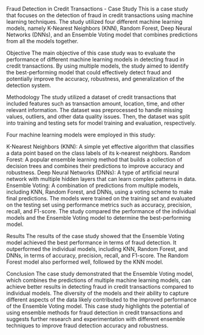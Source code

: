 Fraud Detection in Credit Transactions - Case Study
This is a case study that focuses on the detection of fraud in credit transactions using machine learning techniques. The study utilized four different machine learning models, namely K-Nearest Neighbors (KNN), Random Forest, Deep Neural Networks (DNNs), and an Ensemble Voting model that combines predictions from all the models together.

Objective
The main objective of this case study was to evaluate the performance of different machine learning models in detecting fraud in credit transactions. By using multiple models, the study aimed to identify the best-performing model that could effectively detect fraud and potentially improve the accuracy, robustness, and generalization of the detection system.

Methodology
The study utilized a dataset of credit transactions that included features such as transaction amount, location, time, and other relevant information. The dataset was preprocessed to handle missing values, outliers, and other data quality issues. Then, the dataset was split into training and testing sets for model training and evaluation, respectively.

Four machine learning models were employed in this study:

K-Nearest Neighbors (KNN): A simple yet effective algorithm that classifies a data point based on the class labels of its k-nearest neighbors.
Random Forest: A popular ensemble learning method that builds a collection of decision trees and combines their predictions to improve accuracy and robustness.
Deep Neural Networks (DNNs): A type of artificial neural network with multiple hidden layers that can learn complex patterns in data.
Ensemble Voting: A combination of predictions from multiple models, including KNN, Random Forest, and DNNs, using a voting scheme to make final predictions.
The models were trained on the training set and evaluated on the testing set using performance metrics such as accuracy, precision, recall, and F1-score. The study compared the performance of the individual models and the Ensemble Voting model to determine the best-performing model.

Results
The results of the case study showed that the Ensemble Voting model achieved the best performance in terms of fraud detection. It outperformed the individual models, including KNN, Random Forest, and DNNs, in terms of accuracy, precision, recall, and F1-score. The Random Forest model also performed well, followed by the KNN model.

Conclusion
The case study demonstrated that the Ensemble Voting model, which combines the predictions of multiple machine learning models, can achieve better results in detecting fraud in credit transactions compared to individual models. The diversity of the models and their ability to capture different aspects of the data likely contributed to the improved performance of the Ensemble Voting model. This case study highlights the potential of using ensemble methods for fraud detection in credit transactions and suggests further research and experimentation with different ensemble techniques to improve fraud detection accuracy and robustness.
